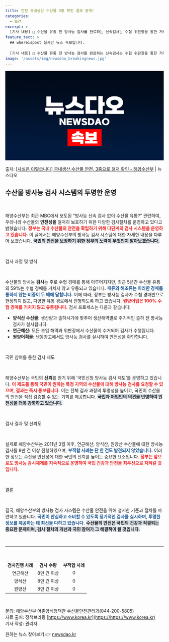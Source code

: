 ```yaml
---
title: 안전 국내생산 수산물 3중 확인 결과 공개!
categories:
  - 보건
excerpt: >
  [기사 내용] □ 수산물 유통 전 방사능 검사를 완료하는 신속검사는 수협 위판장을 통한 거래에만 실시하나, …
feature_text: >
  ## whereispost 실시간 뉴스 속보입니다.

  [기사 내용] □ 수산물 유통 전 방사능 검사를 완료하는 신속검사는 수협 위판장을 통한 거래에만 실시하나, …
image: '/assets/img/newsdao_breakingnews.jpg'
---
```


![뉴스다오 속보](/assets/img/newsdao_breakingnews.jpg)

<p>출처: <a href="https://newsdao.kr/1907" rel="dofollow">[사실은 이렇습니다] 국내생산 수산물 안전, 3중으로 철저 확인 - 해양수산부</a> | 뉴스다오</p>

<h2 data-ke-size="size26">수산물 방사능 검사 시스템의 투명한 운영</h2>

<p data-ke-size="size16">&nbsp;</p>

해양수산부는 최근 MBC에서 보도된 “방사능 신속 검사 없이 수산물 유통?” 관련하여, 우리나라 수산물의 **안전성을** 철저히 보호하기 위한 다양한 검사절차를 운영하고 있다고 밝혔습니다. <b><span style="color: #ee2323;">정부는 국내 수산물의 안전을 확립하기 위해 다단계의 검사 시스템을 운영하고 있습니다.</span></b> 이 글에서는 해양수산부의 방사능 검사 시스템에 대한 자세한 내용을 다루어 보겠습니다. <b><span style="background-color: #21538527;">국민의 안전을 보장하기 위한 정부의 노력이 무엇인지 알아보겠습니다.</span></b> 

<p data-ke-size="size16">&nbsp;</p>

검사 과정 및 방식

<p data-ke-size="size16">&nbsp;</p>

수산물의 방사능 **검사**는 주로 수협 경매를 통해 이루어지지만, 최근 5년간 수산물 유통의 59%는 수협 경매를 거치지 않고 유통되고 있습니다. <b><span style="color: #1a5490;">패류와 해조류는 이러한 경매를 통하지 않는 비중이 두 배에 달합니다.</span></b> 이에 따라, 정부는 방사능 검사가 수협 경매만으로 한정되지 않고, 다양한 유통 경로에서 진행되도록 하고 있습니다. <b><span style="color: #ee2323;">원양어업은 100% 수협 경매를 거치지 않고 유통됩니다.</span></b> 검사 프로세스는 다음과 같습니다:

<ul>
    <li><b>양식산 수산물:</b> 생산량과 출하시기에 맞추어 생산해역별로 주기적인 출하 전 방사능 검사가 실시됩니다.</li>
    <li><b>연근해산:</b> 모든 조업 해역과 위판장에서 수산물이 수거되어 검사가 수행됩니다.</li>
    <li><b>원양어획물:</b> 냉동창고에서도 방사능 검사를 실시하여 안전성을 확인합니다.</li>
</ul>

<p data-ke-size="size16">&nbsp;</p>

국민 참여를 통한 검사 제도

<p data-ke-size="size16">&nbsp;</p>

해양수산부는 국민의 **신뢰**를 얻기 위해 ‘국민신청 방사능 검사 제도’를 운영하고 있습니다. <b><span style="color: #ee2323;">이 제도를 통해 국민이 원하는 특정 지역의 수산물에 대해 방사능 검사를 요청할 수 있으며, 결과는 즉시 통보됩니다.</span></b> 이는 전체 검사 과정의 투명성을 높이고, 국민이 수산물의 안전을 직접 검증할 수 있는 기회를 제공합니다. <b><span style="background-color: #21538527;">국민과 어업인의 의견을 반영하여 안전성을 더욱 강화하고 있습니다.</span></b>

<p data-ke-size="size16">&nbsp;</p>

검사 결과 및 신뢰도

<p data-ke-size="size16">&nbsp;</p>

실제로 해양수산부는 2011년 3월 이후, 연근해산, 양식산, 원양산 수산물에 대한 방사능 검사를 8만 건 이상 진행하였으며, <b><span style="color: #1a5490;">부적합 사례는 단 한 건도 발견되지 않았습니다.</span></b> 이러한 정보는 수산물 안전성에 대한 국민의 신뢰를 높이는 중요한 요소입니다. <b><span style="color: #ee2323;">정부는 앞으로도 방사능 감시체계를 지속적으로 운영하여 국민 건강과 안전을 최우선으로 지켜갈 것입니다.</span></b>

<p data-ke-size="size16">&nbsp;</p>

결론

<p data-ke-size="size16">&nbsp;</p>

결국, 해양수산부의 방사능 검사 시스템은 수산물 안전을 위해 철저한 기준과 절차를 마련하고 있습니다. <b><span style="color: #1a5490;">국민이 안심하고 소비할 수 있도록 정기적인 검사를 실시하며, 투명한 정보를 제공하는 데 최선을 다하고 있습니다.</span></b> <b><span style="background-color: #21538527;">수산물의 안전은 국민의 건강과 직결되는 중요한 문제이며, 검사 절차의 개선과 국민 참여가 그 해결책이 될 것입니다.</span></b>

<p data-ke-size="size16">&nbsp;</p>

<hr>

<p data-ke-size="size16">&nbsp;</p>

<table style="width:100%; border-collapse:collapse;">
    <tr>
        <td style="text-align: center; height: 17px;"><b>검사진행 사례</b></td>
        <td style="text-align: center; height: 17px;"><b>검사 수량</b></td>
        <td style="text-align: center; height: 17px;"><b>부적합 사례</b></td>
    </tr>
    <tr>
        <td style="text-align: center; height: 17px;">연근해산</td>
        <td style="text-align: center; height: 17px;">8만 건 이상</td>
        <td style="text-align: center; height: 17px;">0</td>
    </tr>
    <tr>
        <td style="text-align: center; height: 17px;">양식산</td>
        <td style="text-align: center; height: 17px;">8만 건 이상</td>
        <td style="text-align: center; height: 17px;">0</td>
    </tr>
    <tr>
        <td style="text-align: center; height: 17px;">원양산</td>
        <td style="text-align: center; height: 17px;">8만 건 이상</td>
        <td style="text-align: center; height: 17px;">0</td>
    </tr>
</table>

<p data-ke-size="size16">&nbsp;</p>

문의: 해양수산부 어촌양식정책관 수산물안전관리과(044-200-5805)  
자료 출처: 정책브리핑 [https://www.korea.kr](https://https://www.korea.kr)  
기사 작성: 관리자 

원하는 뉴스 찾아보기 👉 <a href="https://newsdao.kr" rel="dofollow">newsdao.kr</a>



